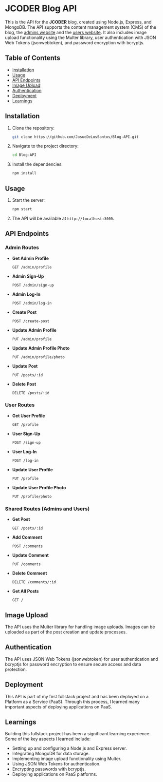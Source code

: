 # JCODER Blog API

This is the API for the **JCODER** blog, created using Node.js, Express, and MongoDB. The API supports the content management system (CMS) of the blog, the [admins website](https://blog-api-admin-page.vercel.app/) and the [users website](https://blog-api-users-page.vercel.app/). It also includes image upload functionality using the Multer library, user authentication with JSON Web Tokens (jsonwebtoken), and password encryption with bcryptjs.

## Table of Contents

-   [Installation](#installation)
-   [Usage](#usage)
-   [API Endpoints](#api-endpoints)
-   [Image Upload](#image-upload)
-   [Authentication](#authentication)
-   [Deployment](#deployment)
-   [Learnings](#learnings)

## Installation

1. Clone the repository:
    ```bash
    git clone https://github.com/JosueDeLosSantos/Blog-API.git
    ```
2. Navigate to the project directory:
    ```bash
    cd Blog-API
    ```
3. Install the dependencies:
    ```bash
    npm install
    ```

## Usage

1. Start the server:
    ```bash
    npm start
    ```
2. The API will be available at `http://localhost:3000`.

## API Endpoints

### Admin Routes

-   **Get Admin Profile**
    ```http
    GET /admin/profile
    ```
-   **Admin Sign-Up**
    ```http
    POST /admin/sign-up
    ```
-   **Admin Log-In**
    ```http
    POST /admin/log-in
    ```
-   **Create Post**
    ```http
    POST /create-post
    ```
-   **Update Admin Profile**
    ```http
    PUT /admin/profile
    ```
-   **Update Admin Profile Photo**
    ```http
    PUT /admin/profile/photo
    ```
-   **Update Post**
    ```http
    PUT /posts/:id
    ```
-   **Delete Post**
    ```http
    DELETE /posts/:id
    ```

### User Routes

-   **Get User Profile**
    ```http
    GET /profile
    ```
-   **User Sign-Up**
    ```http
    POST /sign-up
    ```
-   **User Log-In**
    ```http
    POST /log-in
    ```
-   **Update User Profile**
    ```http
    PUT /profile
    ```
-   **Update User Profile Photo**
    ```http
    PUT /profile/photo
    ```

### Shared Routes (Admins and Users)

-   **Get Post**
    ```http
    GET /posts/:id
    ```
-   **Add Comment**
    ```http
    POST /comments
    ```
-   **Update Comment**
    ```http
    PUT /comments
    ```
-   **Delete Comment**
    ```http
    DELETE /comments/:id
    ```
-   **Get All Posts**
    ```http
    GET /
    ```

## Image Upload

The API uses the Multer library for handling image uploads. Images can be uploaded as part of the post creation and update processes.

## Authentication

The API uses JSON Web Tokens (jsonwebtoken) for user authentication and bcryptjs for password encryption to ensure secure access and data protection.

## Deployment

This API is part of my first fullstack project and has been deployed on a Platform as a Service (PaaS). Through this process, I learned many important aspects of deploying applications on PaaS.

## Learnings

Building this fullstack project has been a significant learning experience. Some of the key aspects I learned include:

-   Setting up and configuring a Node.js and Express server.
-   Integrating MongoDB for data storage.
-   Implementing image upload functionality using Multer.
-   Using JSON Web Tokens for authentication.
-   Encrypting passwords with bcryptjs.
-   Deploying applications on PaaS platforms.
